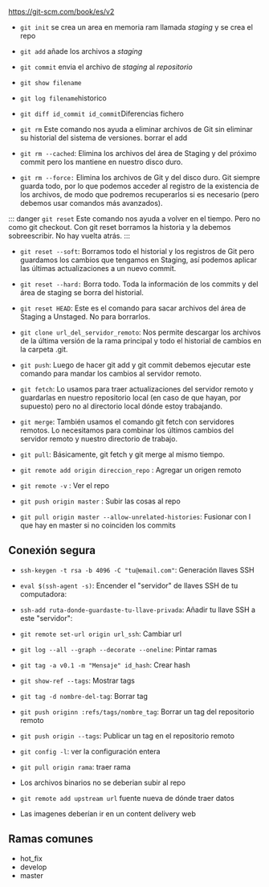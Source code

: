 https://git-scm.com/book/es/v2

* `git init` se crea un area en memoria ram llamada *staging* y se crea el repo
* `git add` añade los archivos a *staging*
* `git commit` envia el archivo de *staging* al *repositorio*
* `git show filename`
* `git log filename`historico 
* `git diff id_commit id_commit`Diferencias fichero 

* `git rm` Este comando nos ayuda a eliminar archivos de Git sin eliminar su historial del sistema de versiones. borrar el add
* `git rm --cached`: Elimina los archivos del área de Staging y del próximo commit pero los mantiene en nuestro disco duro.
* `git rm --force:` Elimina los archivos de Git y del disco duro. Git siempre guarda todo, por lo que podemos acceder al registro de la existencia de los archivos, de modo que podremos recuperarlos si es necesario (pero debemos usar comandos más avanzados).

::: danger
`git reset` Este comando nos ayuda a volver en el tiempo. Pero no como git checkout. Con git reset borramos la historia y la debemos sobreescribir. No hay vuelta atrás.
:::

* `git reset --soft`: Borramos todo el historial y los registros de Git pero guardamos los cambios que tengamos en Staging, así podemos aplicar las últimas actualizaciones a un nuevo commit.

* `git reset --hard:` Borra todo. Toda la información de los commits y del área de staging se borra del historial.

* `git reset HEAD`: Este es el comando para sacar archivos del área de Staging a Unstaged. No para borrarlos.

* `git clone url_del_servidor_remoto`: Nos permite descargar los archivos de la última versión de la rama principal y todo el historial de cambios en la carpeta .git.
* `git push`: Luego de hacer git add y git commit debemos ejecutar este comando para mandar los cambios al servidor remoto.
* `git fetch`: Lo usamos para traer actualizaciones del servidor remoto y guardarlas en nuestro repositorio local (en caso de que hayan, por supuesto) pero no al directorio local dónde estoy trabajando.
* `git merge`: También usamos el comando git fetch con servidores remotos. Lo necesitamos para combinar los últimos cambios del servidor remoto y nuestro directorio de trabajo.
* `git pull`: Básicamente, git fetch y git merge al mismo tiempo.

* `git remote add origin direccion_repo` : Agregar un origen remoto

* `git remote -v` : Ver el repo
* `git push origin master` : Subir las cosas al repo
* `git pull origin master --allow-unrelated-histories`: Fusionar con l que hay en master si no coinciden los commits

## Conexión segura

* `ssh-keygen -t rsa -b 4096 -C "tu@email.com"`: Generación llaves SSH 
* `eval $(ssh-agent -s)`: Encender el "servidor" de llaves SSH de tu computadora: 
* `ssh-add ruta-donde-guardaste-tu-llave-privada`: Añadir tu llave SSH a este "servidor":
* `git remote set-url origin url_ssh`: Cambiar url
* `git log --all --graph --decorate --oneline`: Pintar ramas

* `git tag -a v0.1 -m "Mensaje" id_hash`: Crear hash
* `git show-ref --tags`: Mostrar tags
* `git tag -d nombre-del-tag`: Borrar tag
* `git push originn :refs/tags/nombre_tag`: Borrar un tag del repositorio remoto
* `git push origin --tags`: Publicar un tag en el repositorio remoto

* `git config -l`: ver la configuración entera
* `git pull origin rama`: traer rama

* Los archivos binarios no se deberian subir al repo


* `git remote add upstream url` fuente nueva de dónde traer datos

* Las imagenes deberían ir en un content delivery web
## Ramas comunes
* hot_fix
* develop
* master